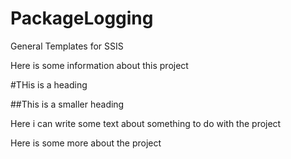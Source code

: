 PackageLogging
==============

General Templates for SSIS

Here is some information about this project

#THis is a heading

##This is a smaller heading

Here i can write some text about something to do with the project

Here is some more about the project 
